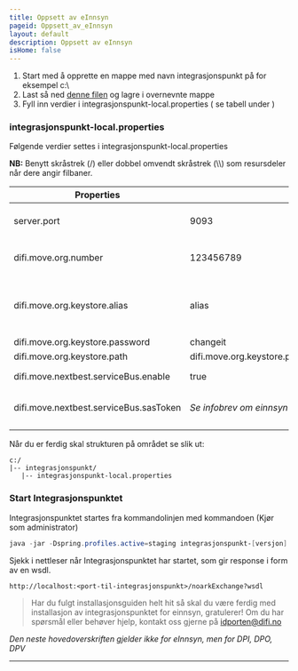 ```yaml
---
title: Oppsett av eInnsyn 
pageid: Oppsett_av_eInnsyn 
layout: default
description: Oppsett av eInnsyn 
isHome: false
---
```


1. Start med å opprette en mappe med navn integrasjonspunkt på for eksempel c:\
2. Last så ned [denne filen](../resources/integrasjonspunkt-local.properties) og lagre i overnevnte mappe
3. Fyll inn verdier i integrasjonspunkt-local.properties ( se tabell under ) 

### integrasjonspunkt-local.properties

Følgende verdier settes i integrasjonspunkt-local.properties

**NB:** Benytt skråstrek (/) eller dobbel omvendt skråstrek (\\\\) som resursdeler når dere angir filbaner.

| Properties | Eksempel | Beskrivelse | 
| --- | --- | --- |
| server.port | 9093 | Portnummer integrasjonspunktet skal kjøre på (default 9093)  | 
| difi.move.org.number | 123456789 | Organisasjonsnummer til din organisasjon (9 siffer) | 
| difi.move.org.keystore.alias  | alias | Alias til virksomhetssertifikatet som brukes i integrasjonspunktet(case sensitivt) | 
| difi.move.org.keystore.password | changeit | Passord til keystore | 
| difi.move.org.keystore.path | difi.move.org.keystore.path=file:c:/integrasjonspunkt/keystore.jks | Path til .jks fil | 
| difi.move.nextbest.serviceBus.enable | true | Skru på bruk av eInnsynsmeldinger |
| difi.move.nextbest.serviceBus.sasToken | *Se infobrev om einnsyn* | Token som må brukes for tilang til meldingsformidler | 
| | | | 

Når du er ferdig skal strukturen på området se slik ut:
```
c:/
|-- integrasjonspunkt/
   |-- integrasjonspunkt-local.properties
```

### Start Integrasjonspunktet

Integrasjonspunktet startes fra kommandolinjen med kommandoen (Kjør som administrator)

```powershell
java -jar -Dspring.profiles.active=staging integrasjonspunkt-[versjon].jar --app.logger.enableSSL=false 
```

Sjekk i nettleser når Integrasjonspunktet har startet, som gir response i form av en wsdl.

```
http://localhost:<port-til-integrasjonspunkt>/noarkExchange?wsdl
```


> Har du fulgt installasjonsguiden helt hit så skal du være ferdig med installasjon av integrasjonspunktet for einnsyn, gratulerer! Om du har spørsmål eller behøver hjelp, kontakt oss gjerne på <idporten@difi.no> 

*Den neste hovedoverskriften gjelder ikke for eInnsyn, men for DPI, DPO, DPV*

***
